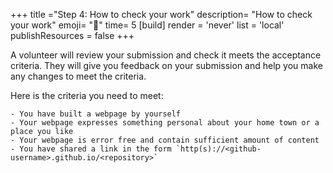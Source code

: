 +++
title ="Step 4: How to check your work"
description= "How to check your work"
emoji= "🤖"
time= 5
[build]
  render = 'never'
  list = 'local'
  publishResources = false 
+++

A volunteer will review your submission and check it meets the acceptance criteria. They will give you feedback on your submission and help you make any changes to meet the criteria.

Here is the criteria you need to meet:

```objectives
- You have built a webpage by yourself
- Your webpage expresses something personal about your home town or a place you like
- Your webpage is error free and contain sufficient amount of content
- You have shared a link in the form `http(s)://<github-username>.github.io/<repository>`
```
